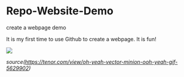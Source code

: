 # Repo-Website-Demo
create a webpage demo

It is my first time to use Github to create a webpage. It is fun!

![](https://tenor.com/view/oh-yeah-vector-minion-ooh-yeah-gif-5629902)

*source(https://tenor.com/view/oh-yeah-vector-minion-ooh-yeah-gif-5629902)*